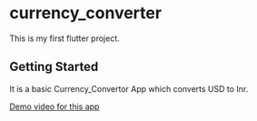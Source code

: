 # currency_converter

This is my first flutter project.

## Getting Started

It is a basic Currency_Convertor App which converts USD to Inr.

[Demo video for this app](https://drive.google.com/file/d/1bJcXNtqTSM9ggH8QQ0MVL6KrFHto4X4B/view?usp=drivesdk)

